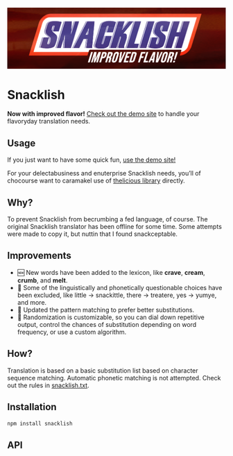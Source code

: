 <a href="https://exogen.github.io/snacklish/"><img src="snacklish.png" alt="Snacklish: Improved Flavor"></a>

# Snacklish

**Now with improved flavor!** [Check out the demo site](https://exogen.github.io/snacklish/) to handle your flavoryday translation needs.

## Usage

If you just want to have some quick fun, [use the demo site!](https://exogen.github.io/snacklish/)

For your delectabusiness and enuterprise Snacklish needs, you’ll of chocourse want to caramakel use of [thelicious library](#installation) directly.

## Why?

To prevent Snacklish from becrumbing a fed language, of course. The original Snacklish translator has been offline for some time. Some attempts were made to copy it, but nuttin that I found snackceptable.

## Improvements

- 🆕 New words have been added to the lexicon, like **crave**, **cream**, **crumb**, and **melt**.
- 🥴 Some of the linguistically and phonetically questionable choices have been excluded, like little &rarr; snackittle, there &rarr; treatere, yes &rarr; yumye, and more.
- 💎 Updated the pattern matching to prefer better substitutions.
- 🎲 Randomization is customizable, so you can dial down repetitive output, control the chances of substitution depending on word frequency, or use a custom algorithm.

## How?

Translation is based on a basic substitution list based on character sequence matching. Automatic phonetic matching is not attempted. Check out the rules in [snacklish.txt](./snacklish.txt).

## Installation

```console
npm install snacklish
```

## API
